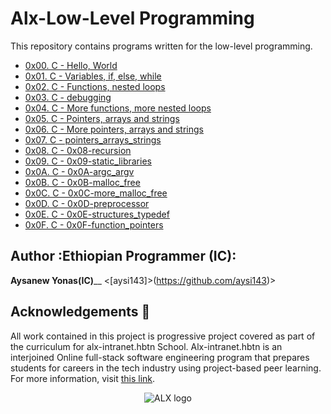 # Alx-Low-Level Programming 

This repository contains programs written for the low-level programming.
* [0x00. C - Hello, World](./0x00-hello_world)
* [0x01. C - Variables, if, else, while](./0x01-variables_if_else_while)
* [0x02. C - Functions, nested loops](./0x02-functions_nested_loops)
* [0x03. C - debugging](./0x03-debugging)
* [0x04. C - More functions, more nested loops](./0x04-more_functions_nested_loops)
* [0x05. C - Pointers, arrays and strings](./0x05-pointers_arrays_strings)
* [0x06. C - More pointers, arrays and strings](./0x06-pointers_arrays_strings)
* [0x07. C - pointers_arrays_strings](./0x07-pointers_arrays_strings)
* [0x08. C - 0x08-recursion](./0x08-recursion)
* [0x09. C - 0x09-static_libraries](./0x09-static_libraries)
* [0x0A. C - 0x0A-argc_argv](./0x0A-argc_argv)
* [0x0B. C - 0x0B-malloc_free](./0x0B-malloc_free )
* [0x0C. C - 0x0C-more_malloc_free ](./0x0C-more_malloc_free )
* [0x0D. C - 0x0D-preprocessor ](./0x0D-preprocessor )
* [0x0E. C - 0x0E-structures_typedef ](./0x0E-structures_typedef )
* [0x0F. C - 0x0F-function_pointers ](./0x0F-function_pointers )

## Author :Ethiopian Programmer (IC):

**Aysanew Yonas(IC)**__ <[aysi143]>(https://github.com/aysi143)>

## Acknowledgements :pray:

All work contained in this project is progressive project covered  as part of the curriculum for
alx-intranet.hbtn School. Alx-intranet.hbtn is an interjoined Online  full-stack software engineering program that prepares students for careers in the tech industry
using project-based peer learning. For more information, visit
[this link](https://www.alxafrica.com/).

<p align="center">
  <img
    src="https://lh3.googleusercontent.com/mE907ZPomuw2w-uZ_GAOXkzkRbmCbKppuLEdq3NGpKCOD1J1sIVZQnu7ZqbfA7NXNEhMYvDPF0szyfhPUdelak5tRlVR4tdOCJw=w338"
    alt="ALX logo">
</p>

